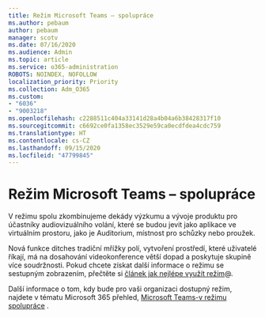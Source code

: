 ```yaml
---
title: Režim Microsoft Teams – spolupráce
ms.author: pebaum
author: pebaum
manager: scotv
ms.date: 07/16/2020
ms.audience: Admin
ms.topic: article
ms.service: o365-administration
ROBOTS: NOINDEX, NOFOLLOW
localization_priority: Priority
ms.collection: Adm_O365
ms.custom:
- "6036"
- "9003218"
ms.openlocfilehash: c2288511c404a33141d28a4b04a6b38428317f10
ms.sourcegitcommit: c6692ce0fa1358ec3529e59ca0ecdfdea4cdc759
ms.translationtype: HT
ms.contentlocale: cs-CZ
ms.lasthandoff: 09/15/2020
ms.locfileid: "47799845"
---
```

# <a name="microsoft-teams-together-mode"></a>Režim Microsoft Teams – spolupráce

V režimu spolu zkombinujeme dekády výzkumu a vývoje produktu pro účastníky audiovizuálního volání, které se budou jevit jako aplikace ve virtuálním prostoru, jako je Auditorium, místnost pro schůzky nebo proužek. 

Nová funkce ditches tradiční mřížky polí, vytvoření prostředí, které uživatelé říkají, má na dosahování videokonference větší dopad a poskytuje skupině více soudržnosti. Pokud chcete získat další informace o režimu se sestupným zobrazením, přečtěte si [článek jak nejlépe využít režim](https://techcommunity.microsoft.com/t5/microsoft-teams-blog/how-to-get-the-most-from-together-mode/ba-p/1509496)@.  

Další informace o tom, kdy bude pro vaši organizaci dostupný režim, najdete v tématu Microsoft 365 přehled, [Microsoft Teams-v režimu spolupráce](https://www.microsoft.com/microsoft-365/roadmap?featureid=65942) .